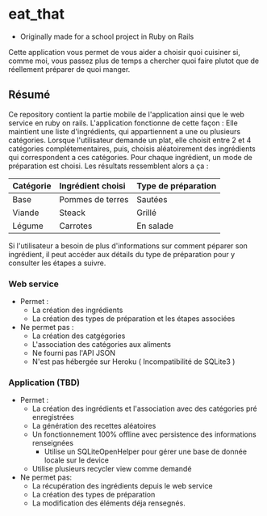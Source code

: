 # eat_that
- Originally made for a school project in Ruby on Rails

Cette application vous permet de vous aider a choisir quoi cuisiner si, comme moi, vous passez plus de temps a chercher quoi faire plutot que de réellement préparer de quoi manger. 

## Résumé

Ce repository contient la partie mobile de l'application ainsi que le web service en ruby on rails. L'application fonctionne de cette façon : Elle maintient une liste d'ingrédients, qui appartiennent a une ou plusieurs catégories. Lorsque l'utilisateur demande un plat, elle choisit entre 2 et 4 catégories complétementaires, puis, choisis aléatoirement des ingrédients qui correspondent a ces catégories. Pour chaque ingrédient, un mode de préparation est choisi. Les résultats ressemblent alors a ça : 

| Catégorie | Ingrédient choisi | Type de préparation |
|:----------|:------------------|:--------------------|
|Base | Pommes de terres | Sautées|
|Viande | Steack | Grillé|
|Légume | Carrotes | En salade| 

Si l'utilisateur a besoin de plus d'informations sur comment péparer son ingrédient, il peut accéder aux détails du type de préparation pour y consulter les étapes a suivre. 


### Web service
+ Permet : 
  - La création des ingrédients
  - La création des types de préparation et les étapes associées
+ Ne permet pas :
  - La création des catgégories
  - L'association des catégories aux aliments
  - Ne fourni pas l'API JSON 
  - N'est pas hébergée sur Heroku ( Incompatibilité de SQLite3 ) 

### Application (TBD)
+ Permet : 
  - La création des ingrédients et l'association avec des catégories pré enregistrées
  - La génération des recettes aléatoires
  - Un fonctionnement 100% offline avec persistence des informations renseignées 
    + Utilise un SQLiteOpenHelper pour gérer une base de donnée locale sur le device
  - Utilise plusieurs recycler view comme demandé
+ Ne permet pas: 
  - La récupération des ingrédients depuis le web service
  - La création des types de préparation
  - La modification des éléments déja rensegnés.
